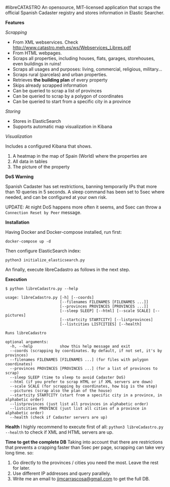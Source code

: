 #libreCATASTRO
An opensource, MIT-licensed application that scraps the official Spanish 
Cadaster registry and stores information in Elastic Searcher.

**Features**

_Scrapping_
* From XML webservices. Check http://www.catastro.meh.es/ws/Webservices_Libres.pdf
* From HTML webpages.
* Scraps all properties, including houses, flats, garages, storehouses, even buildings in ruins!
* Scraps all usages and purposes: living, commercial, religious, military...
* Scraps rural (parcelas) and urban properties.
* Retrieves **the building plan** of every property
* Skips already scrapped information
* Can be queried to scrap a list of provinces
* Can be queried to scrap by a polygon of coordinates
* Can be queried to start from a specific city in a province

_Storing_
* Stores in ElasticSearch
* Supports automatic map visualization in Kibana

_Visualization_

Includes a configured Kibana that shows.
1) A heatmap in the map of Spain (World) where the properties are
2) All data in tables
3) The picture of the property

**DoS Warning**

Spanish Cadaster has set restrictions, banning temporarily IPs that more than 10 
queries in 5 seconds. A sleep command has been set to 5sec where needed, and can be configured
at your own risk.

UPDATE: At night DoS happens more often it seems, and 5sec can throw a `Connection Reset by Peer` message.


**Installation**

Having Docker and Docker-compose installed, run first:
```
docker-compose up -d 
```

Then configure ElasticSearch index:
```
python3 initialize_elasticsearch.py
```

An finally, execute libreCadastro as follows in the next step.

**Execution**
```
$ python libreCadastro.py --help

usage: libreCadastro.py [-h] [--coords]
                        [--filenames FILENAMES [FILENAMES ...]]
                        [--provinces PROVINCES [PROVINCES ...]]
                        [--sleep SLEEP] [--html] [--scale SCALE] [--pictures]
                        [--startcity STARTCITY] [--listprovinces]
                        [--listcities LISTCITIES] [--health]

Runs libreCadastro

optional arguments:
  -h, --help            show this help message and exit
  --coords (scrapping by coordinates. By default, if not set, it's by provinces)
  --filenames FILENAMES [FILENAMES ...] (for files with polygon coordinates)
  --provinces PROVINCES [PROVINCES ...] (for a list of provinces to scrap)
  --sleep SLEEP (time to sleep to avoid Cadaster DoS)
  --html (if you prefer to scrap HTML or if XML servers are down)
  --scale SCALE (for scrapping by coordinates, how big is the step)
  --pictures (scrap also the plan of the house)
  --startcity STARTCITY (start from a specific city in a province, in alphabetic order)
  --listprovinces (just list all provinces in alphabetic order)
  --listcities PROVINCE (just list all cities of a province in alphabetic order)
  --health (check if Cadaster servers are up)
 ```
 
**Health**
I highly recommend to execute first of all:
`python3 libreCadastro.py --health` to check if XML and HTML servers are up.

**Time to get the complete DB**
Taking into account that there are restrictions that prevents a crapping faster than 5sec per page,
scrapping can take very long time. so:
1) Go directly to the provinces / cities you need the most. Leave the rest for later.
2) Use different IP addresses and query parallely.
3) Write me an email to jjmcarrascosa@gmail.com to get the full DB.
